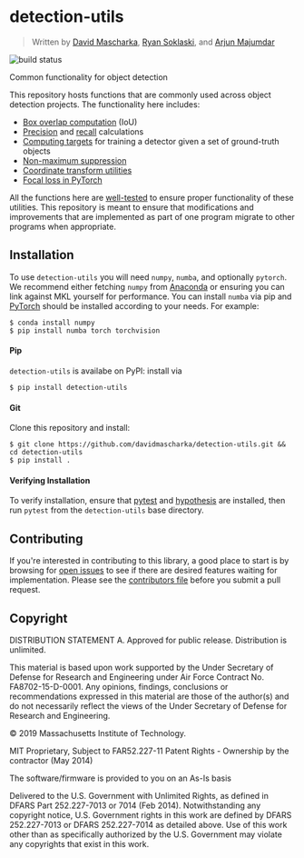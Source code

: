 # detection-utils
> Written by [David Mascharka](https://github.com/davidmascharka), [Ryan Soklaski](https://github.com/rsokl), and [Arjun Majumdar](https://github.com/arjunmajum)

![build status](https://img.shields.io/travis/davidmascharka/detection-utils.svg)

Common functionality for object detection

This repository hosts functions that are commonly used across object detection projects. The
functionality here includes:

- [Box overlap computation](src/detection_utils/boxes.py#L29) (IoU)
- [Precision](src/detection_utils/metrics.py#L27) and [recall](src/detection_utils/metrics.py#L93) calculations
- [Computing targets](src/detection_utils/boxes.py#L82) for training a detector given a set of ground-truth objects
- [Non-maximum suppression](src/detection_utils/boxes.py#L170)
- [Coordinate transform utilities](src/detection_utils/boxes.py#L241)
- [Focal loss in PyTorch](src/detection_utils/pytorch.py#L26)

All the functions here are
[well-tested](tests) to ensure proper
functionality of these utilities. This repository is meant to ensure that modifications and improvements that are
implemented as part of one program migrate to other programs when appropriate.

## Installation

To use `detection-utils` you will need `numpy`, `numba`, and optionally `pytorch`. We recommend either fetching `numpy`
from [Anaconda](https://www.anaconda.com/distribution/) or ensuring you can link against MKL yourself for
performance. You can install `numba` via pip and [PyTorch](https://pytorch.org/get-started/locally/) should be installed
according to your needs. For example:

``` shell
$ conda install numpy
$ pip install numba torch torchvision
```

#### Pip

`detection-utils` is availabe on PyPI: install via

``` shell
$ pip install detection-utils
```

#### Git
Clone this repository and install:

``` shell
$ git clone https://github.com/davidmascharka/detection-utils.git && cd detection-utils
$ pip install .
```

#### Verifying Installation

To verify installation, ensure that [pytest](https://docs.pytest.org/en/latest/) and
[hypothesis](https://hypothesis.readthedocs.io/en/latest/) are installed, then run
`pytest` from the `detection-utils` base directory.

## Contributing
If you're interested in contributing to this library, a good place to start is by browsing for [open
issues](https://github.com/davidmascharka/detection-utils/issues) to see if there are
desired features waiting for implementation. Please see the [contributors file](CONTRIBUTING.md) before you submit a
pull request.

## Copyright
DISTRIBUTION STATEMENT A. Approved for public release. Distribution is unlimited.

This material is based upon work supported by the Under Secretary of Defense for Research and
Engineering under Air Force Contract No. FA8702-15-D-0001. Any opinions, findings, conclusions or
recommendations expressed in this material are those of the author(s) and do not necessarily
reflect the views of the Under Secretary of Defense for Research and Engineering.

© 2019 Massachusetts Institute of Technology.

MIT Proprietary, Subject to FAR52.227-11 Patent Rights - Ownership by the contractor (May 2014)

The software/firmware is provided to you on an As-Is basis

Delivered to the U.S. Government with Unlimited Rights, as defined in DFARS Part 252.227-7013 or
7014 (Feb 2014). Notwithstanding any copyright notice, U.S. Government rights in this work are
defined by DFARS 252.227-7013 or DFARS 252.227-7014 as detailed above. Use of this work other
than as specifically authorized by the U.S. Government may violate any copyrights that exist in
this work.
